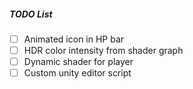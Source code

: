 ##### TODO List

- [ ] Animated icon in HP bar
- [ ] HDR color intensity from shader graph
- [ ] Dynamic shader for player
- [ ] Custom unity editor script
